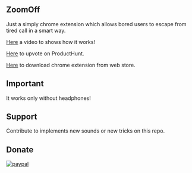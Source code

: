 ## ZoomOff

Just a simply chrome extension which allows bored users to escape from tired call in a smart way.

[Here](https://youtu.be/ltF3UDY0D6o) a video to shows how it works!

[Here](https://www.producthunt.com/posts/zoomoff) to upvote on ProductHunt.

[Here](https://chrome.google.com/webstore/search/zoomoff) to download chrome extension from web store.

## Important

It works only without headphones!

## Support

Contribute to implements new sounds or new tricks on this repo.

## Donate

[![paypal](https://www.paypalobjects.com/en_US/i/btn/btn_donateCC_LG.gif)](francescopassanante@gmail.com)
